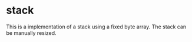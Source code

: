 # stack

This is a implementation of a stack using a fixed byte array. The stack can be
manually resized.
